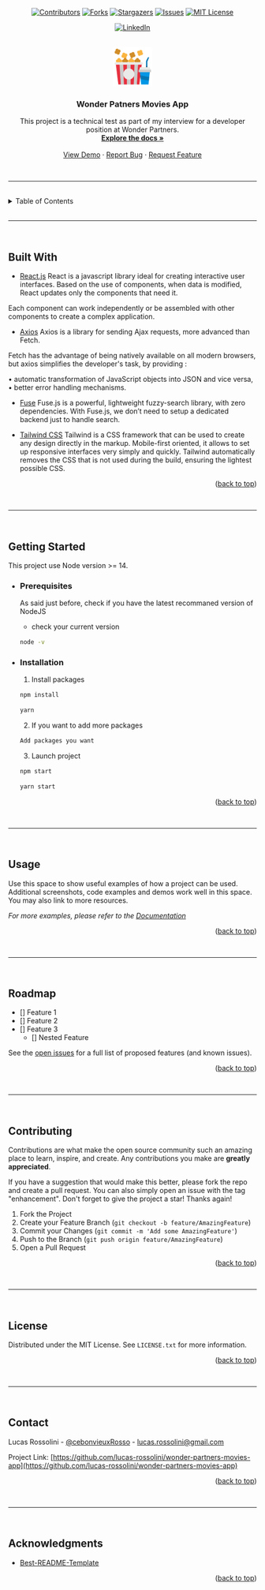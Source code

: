<div id="top"></div>

<!-- This Readme is a edited version of  -->
<!--
  https://github.com/othneildrew/Best-README-Template
  Check the base if you want
-->

<div align="center">

[![Contributors][contributors-shield]][contributors-url]
[![Forks][forks-shield]][forks-url]
[![Stargazers][stars-shield]][stars-url]
[![Issues][issues-shield]][issues-url]
[![MIT License][license-shield]][license-url]

  <!-- If you want to link your LinkedIn -->

[![LinkedIn][linkedin-shield]][linkedin-url]

</div>

<!-- PROJECT LOGO -->
<br />
<div align="center">
  <a href="https://github.com/lucas-rossolini/wonder-partners-movies-app">
    <img src="./src/assets/images/popcorn.png" alt="Logo" width="80" height="80">
  </a>

<h3 align="center">Wonder Patners Movies App</h3>

  <p align="center">
    This project is a technical test as part of my interview for a developer position at Wonder Partners.
    <br />
    <a href="https://github.com/lucas-rossolini/wonder-partners-movies-app"><strong>Explore the docs »</strong></a>
    <br />
    <br />
    <a href="https://lucas-rossolini.github.io/wonder-partners-movies-app">View Demo</a>
    ·
    <a href="https://github.com/lucas-rossolini/wonder-partners-movies-app/issues">Report Bug</a>
    ·
    <a href="https://github.com/lucas-rossolini/wonder-partners-movies-app/issues">Request Feature</a>
  </p>
</div>

<br>
<hr>
<br>

<!-- TABLE OF CONTENTS -->
<details>
  <summary>Table of Contents</summary>
  <ol>
    <li>
      <a href="#built-with">Project Build With</a>
    </li>
    <li>
      <a href="#getting-started">Getting Started</a>
      <ul>
        <li><a href="#prerequisites">Prerequisites</a></li>
        <li><a href="#installation">Installation</a></li>
      </ul>
    </li>
    <li><a href="#usage">Usage</a></li>
    <li><a href="#roadmap">Roadmap</a></li>
    <li><a href="#contributing">Contributing</a></li>
    <li><a href="#license">License</a></li>
    <li><a href="#contact">Contact</a></li>
    <li><a href="#acknowledgments">Acknowledgments</a></li>
  </ol>
</details>

<br>
<hr>
<br>

## Built With

- [React.js](https://reactjs.org/)
  React is a javascript library ideal for creating interactive user interfaces. Based on the use of components, when data is modified, React updates only the components that need it.

Each component can work independently or be assembled with other components to create a complex application.

- [Axios](https://axios-http.com/)
  Axios is a library for sending Ajax requests, more advanced than Fetch.

Fetch has the advantage of being natively available on all modern browsers, but axios simplifies the developer's task, by providing :

• automatic transformation of JavaScript objects into JSON and vice versa,
• better error handling mechanisms.

- [Fuse](https://fusejs.io/)
  Fuse.js is a powerful, lightweight fuzzy-search library, with zero dependencies.
  With Fuse.js, we don’t need to setup a dedicated backend just to handle search.

- [Tailwind CSS](https://tailwindcss.com/)
  Tailwind is a CSS framework that can be used to create any design directly in the markup. Mobile-first oriented, it allows to set up responsive interfaces very simply and quickly.
  Tailwind automatically removes the CSS that is not used during the build, ensuring the lightest possible CSS.

<p align="right">(<a href="#top">back to top</a>)</p>

<br>
<hr>
<br>

<!-- GETTING STARTED -->

## Getting Started

This project use Node version >= 14.<br>

- ### Prerequisites

  As said just before, check if you have the latest recommaned version of NodeJS

  - check your current version

  ```sh
  node -v
  ```

- ### Installation

  1. Install packages

  ```sh
  npm install
  ```

  ```sh
  yarn
  ```

  2. If you want to add more packages

  ```sh
  Add packages you want
  ```

  3. Launch project

  ```sh
  npm start
  ```

  ```sh
  yarn start
  ```

<p align="right">(<a href="#top">back to top</a>)</p>

<br>
<hr>
<br>

<!-- USAGE EXAMPLES -->

## Usage

Use this space to show useful examples of how a project can be used. Additional screenshots, code examples and demos work well in this space. You may also link to more resources.

_For more examples, please refer to the [Documentation](https://example.com)_

<p align="right">(<a href="#top">back to top</a>)</p>

<br>
<hr>
<br>

<!-- ROADMAP -->

## Roadmap

- [] Feature 1
- [] Feature 2
- [] Feature 3
  - [] Nested Feature

See the [open issues](https://github.com/lucas-rossolini/wonder-partners-movies-app/issues) for a full list of proposed features (and known issues).

<p align="right">(<a href="#top">back to top</a>)</p>

<br>
<hr>
<br>

<!-- CONTRIBUTING -->

## Contributing

Contributions are what make the open source community such an amazing place to learn, inspire, and create. Any contributions you make are **greatly appreciated**.

If you have a suggestion that would make this better, please fork the repo and create a pull request. You can also simply open an issue with the tag "enhancement".
Don't forget to give the project a star! Thanks again!

1. Fork the Project
2. Create your Feature Branch (`git checkout -b feature/AmazingFeature`)
3. Commit your Changes (`git commit -m 'Add some AmazingFeature'`)
4. Push to the Branch (`git push origin feature/AmazingFeature`)
5. Open a Pull Request

<p align="right">(<a href="#top">back to top</a>)</p>

<br>
<hr>
<br>

<!-- LICENSE -->

## License

Distributed under the MIT License. See `LICENSE.txt` for more information.

<p align="right">(<a href="#top">back to top</a>)</p>

<br>
<hr>
<br>

<!-- CONTACT -->

## Contact

Lucas Rossolini - [@cebonvieuxRosso](https://twitter.com/cebonvieuxRosso) - lucas.rossolini@gmail.com

Project Link: [https://github.com/lucas-rossolini/wonder-partners-movies-app](https://github.com/lucas-rossolini/wonder-partners-movies-app)

<p align="right">(<a href="#top">back to top</a>)</p>

<br>
<hr>
<br>

<!-- ACKNOWLEDGMENTS -->

## Acknowledgments

- [Best-README-Template](https://github.com/othneildrew/Best-README-Template)

<p align="right">(<a href="#top">back to top</a>)</p>

<!-- MARKDOWN LINKS & IMAGES -->
<!-- https://www.markdownguide.org/basic-syntax/#reference-style-links -->

[contributors-shield]: https://img.shields.io/github/contributors/lucas-rossolini/wonder-partners-movies-app.svg?style=for-the-badge
[contributors-url]: https://github.com/lucas-rossolini/wonder-partners-movies-app/graphs/contributors
[forks-shield]: https://img.shields.io/github/forks/lucas-rossolini/wonder-partners-movies-app.svg?style=for-the-badge
[forks-url]: https://github.com/lucas-rossolini/wonder-partners-movies-app/network/members
[stars-shield]: https://img.shields.io/github/stars/lucas-rossolini/wonder-partners-movies-app.svg?style=for-the-badge
[stars-url]: https://github.com/lucas-rossolini/wonder-partners-movies-app/stargazers
[issues-shield]: https://img.shields.io/github/issues/lucas-rossolini/wonder-partners-movies-app.svg?style=for-the-badge
[issues-url]: https://github.com/lucas-rossolini/wonder-partners-movies-app/issues
[license-shield]: https://img.shields.io/github/license/lucas-rossolini/wonder-partners-movies-app.svg?style=for-the-badge
[license-url]: https://github.com/lucas-rossolini/wonder-partners-movies-app/blob/main/LICENSE
[linkedin-shield]: https://img.shields.io/badge/-LinkedIn-black.svg?style=for-the-badge&logo=linkedin&colorB=555
[linkedin-url]: https://linkedin.com/in/lucas-rossolini
[product-screenshot]: images/screenshot.png
